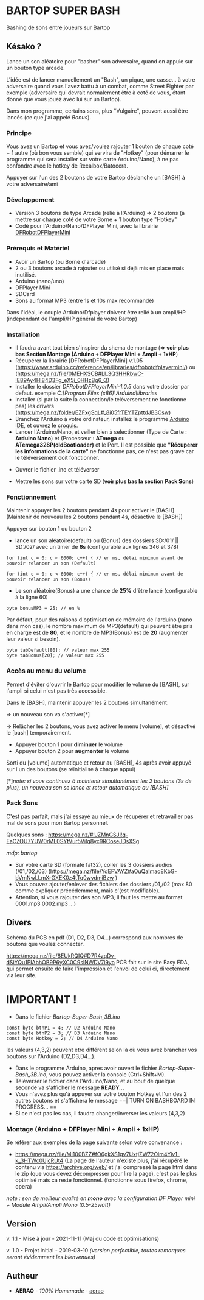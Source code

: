 
# BARTOP SUPER BASH
Bashing de sons entre joueurs sur Bartop

## Késako ?
Lance un son aléatoire pour "basher" son adversaire, quand on appuie sur un bouton type arcade.

L'idée est de lancer manuellement un "Bash", un pique, une casse... à votre adversaire quand vous l'avez battu à un combat, comme Street Fighter par exemple (adversaire qui devrait normalement être à coté de vous, étant donné que vous jouez avec lui sur un Bartop).

Dans mon programme, certains sons, plus "Vulgaire", peuvent aussi être lancés (ce que j'ai appelé *Bonus*).

### Principe
Vous avez un Bartop et vous avez/voulez rajouter 1 bouton de chaque coté + 1 autre (où bon vous semble) qui servira de "Hotkey" (pour démarrer le programme qui sera installer sur votre carte Arduino/Nano), à ne pas confondre avec le hotkey de Recalbox/Batocera.

Appuyer sur l'un des 2 boutons de votre Bartop déclanche un [BASH] à votre adversaire/ami


### Développement
* Version 3 boutons de type Arcade (relié à l'Arduino) => 2 boutons (à mettre sur chaque coté de votre Borne + 1 bouton type "Hotkey"
* Codé pour l'Arduino/Nano/DFPlayer Mini, avec la librairie [DFRobotDFPlayerMini](https://www.arduino.cc/reference/en/libraries/dfrobotdfplayermini/)

### Prérequis et Matériel
- Avoir un Bartop (ou Borne d'arcade)
- 2 ou 3 boutons arcade à rajouter ou utilsé si déjà mis en place mais inutilisé.
- Arduino (nano/uno)
- DFPlayer Mini
- SDCard
- Sons au format MP3 (entre 1s et 10s max recommandé)

Dans l'idéal, le couple Arduino/Dfplayer doivent être relié à un ampli/HP (indépendant de l'ampli/HP général de votre Bartop)

### Installation
* Il faudra avant tout bien s'inspirer du shema de montage (**=> voir plus bas Section Montage (Arduino + DFPlayer Mini + Ampli + 1xHP**)
* Récupérer la librairie [DFRobotDFPlayerMini] v.1.05 (https://www.arduino.cc/reference/en/libraries/dfrobotdfplayermini/) ou (https://mega.nz/file/0MEHXSCB#Ll_3Q3HHRbwC-IE89Ay4Hl84D3Fg_eX5i_0HHzBq6_Q)
* Installer le dossier *DFRobotDFPlayerMini-1.0.5* dans votre dossier par defaut. exemple *C:\Program Files (x86)\Arduino\libraries*
* Installer (si par la suite la connection/le teléversement ne fonctionne pas) les drivers (https://mega.nz/folder/EZFxgSqL#_8i05frTEYTZpttdJB3Csw)
* Branchez l'Arduino à votre ordinateur, installez le programme [Arduino IDE](https://www.arduino.cc/en/Main/Software), et ouvrez le [croquis](https://github.com/aerao/Bartop-Super-Bash/blob/master/Bartop-Super-Bash_3B.ino).
* Lancer l'Arduino/Nano, et veiller bien à selectionner (Type de Carte : **Arduino Nano**) et (Processeur : **ATmega** ou **ATemega328P(oldBootloader)** et le Port. Il est possible que **"Récuperer les informations de la carte"** ne fonctionne pas, ce n'est pas grave car le téléversement doit fonctionner.
- Ouvrer le fichier .ino et téléverser
* Mettre les sons sur votre carte SD (**voir plus bas la section Pack Sons**)

### Fonctionnement
Maintenir appuyer les 2 boutons pendant 4s pour activer le [BASH] (Maintenir de nouveau les 2 boutons pendant 4s, désactive le [BASH])

Appuyer sur bouton 1 ou bouton 2 
* lance un son aléatoire(default) ou (Bonus) des dossiers SD:/01/ || SD:/02/ avec un timer de **6s** (configurable aux lignes 346 et 378)
```
for (int c = 0; c < 6000; c++) { // en ms, délai minimum avant de pouvoir relancer un son (Default)
```
```
for (int c = 0; c < 6000; c++) { // en ms, délai minimum avant de pouvoir relancer un son (Bonus)
```

* Le son aléatoire(Bonus) a une chance de **25%** d'être lancé (configurable à la ligne 60)
```
byte bonusMP3 = 25; // en %
```
Par défaut, pour des raisons d'optimisation de mémoire de l'arduino (nano dans mon cas), le nombre maximum de MP3(default) qui peuvent être pris en charge est de **80**, et le nombre de MP3(Bonus) est de **20** (augmenter leur valeur si besoin).
```
byte tabDefault[80]; // valeur max 255
byte tabBonus[20]; // valeur max 255
```

### Accès au menu du volume
Permet d'éviter d'ouvrir le Bartop pour modifier le volume du [BASH], sur l'ampli si celui n'est pas très accessible.

Dans le [BASH], maintenir appuyer les 2 boutons simultanément.

=> un nouveau son va s'activer[*]

=> Relâcher les 2 boutons, vous avez activer le menu [volume], et désactivé le [bash] temporairement.
* Appuyer bouton 1 pour **diminuer** le volume
* Appuyer bouton 2 pour **augmenter** le volume

Sorti du [volume] automatique et retour au [BASH], 4s après avoir appuyé sur l'un des boutons (se réinitialise à chaque appui)

[*]*note: si vous continuez à maintenir simultanément les 2 boutons (3s de plus), un nouveau son se lance et retour automatique au [BASH]*

### Pack Sons
C'est pas parfait, mais j'ai essayé au mieux de récupérer et retravailler pas mal de sons pour mon Bartop personnel.

Quelques sons : https://mega.nz/#!JZMnGSJI!q-EaCZOU7YUW0rML0SYtVur5ViIq8yc9RCoseJDsXSg

*mdp: bartop*

- Sur votre carte SD (formaté fat32), coller les 3 dossiers audios (/01,/02,/03) (https://mega.nz/file/YdEFVAYZ#aOuQaImao8KbG-bVmNwLLmXrGXEK0z4tTq0wvdmiBzw )
- Vous pouvez ajouter/enlever des fichiers des dossiers /01,/02 (max 80 comme expliquer précédemment, mais c'(est modifiable).
- Attention, si vous rajouter des son MP3, il faut les mettre au format 0001.mp3 0002.mp3 ...)


## Divers
Schéma du PCB en pdf (D1, D2, D3, D4...) correspond aux nombres de boutons que voulez connecter.

https://mega.nz/file/8EUkRQIQ#D7R4zqDv-dSiYQu1PIAbhOB9P6yXC0C9slNWDV7i9yo PCB fait sur le site Easy EDA, qui permet ensuite de faire l'impression et l'envoi de celui ci, directement via leur site.

# **IMPORTANT !**
- Dans le fichier *Bartop-Super-Bash_3B.ino*
``` 
const byte btnP1 = 4; // D2 Arduino Nano
const byte btnP2 = 3; // D3 Arduino Nano
const byte Hotkey = 2; // D4 Arduino Nano
```
les valeurs (4,3,2) peuvent etre différent selon là où vous avez brancher vos boutons sur l'Arduino (D2,D3,D4...).

- Dans le programme Arduino, apres avoir ouvert le fichier *Bartop-Super-Bash_3B.ino*, vous pouvez activer la console (Ctrl+Shift+M).
- Téléverser le fichier dans l'Arduino/Nano, et au bout de quelque seconde va s'afficher le message **READY...**
- Vous n'avez plus qu'à appuyer sur votre bouton Hotkey et l'un des 2 autres boutons et s'affichera le message ==| TURN ON BASHBOARD IN PROGRESS... ==
- Si ce n'est pas les cas, il faudra changer/inverser les valeurs (4,3,2)

### Montage (Arduino + DFPlayer Mini + Ampli + 1xHP)
Se référer aux exemples de la page suivante selon votre convenance :
- https://mega.nz/file/MI100BZZ#fO6gkXS1gv7UxtjZW72Olm4Yiv1-k_3HTWc0UjcRUt4 (La page de l'auteur n'existe plus, j'ai récupéré le contenu via  https://archive.org/web/ et j'ai compressé la page html dans le zip (que vous devez décompresser pour lire la page), c'est pas le plus optimisé mais ca reste fonctionnel. (fonctionne sous firefox, chrome, opera)

*note : son de meilleur qualité en **mono** avec la configuration DF Player mini + Module Ampli/Ampli Mono (0.5-25watt)*


## Version
v. 1.1 - Mise à jour - 2021-11-11 (Maj du code et optimisations)

v. 1.0 - Projet initial - 2019-03-10 *(version perfectible, toutes remarques seront évidemment les bienvenues)*

## Autheur
* **AERAO** - *100% Homemade* - [aerao](https://github.com/aerao)

